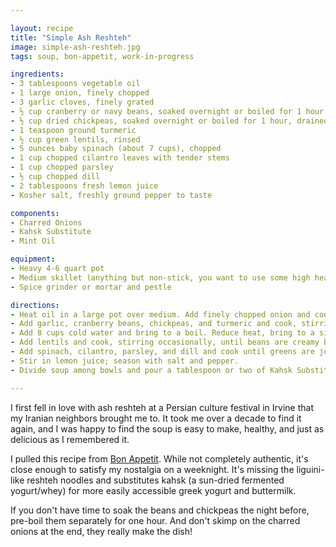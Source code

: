 ```yaml
---

layout: recipe
title: "Simple Ash Reshteh"
image: simple-ash-reshteh.jpg
tags: soup, bon-appetit, work-in-progress

ingredients:
- 3 tablespoons vegetable oil
- 1 large onion, finely chopped
- 3 garlic cloves, finely grated
- ½ cup cranberry or navy beans, soaked overnight or boiled for 1 hour, drained
- ½ cup dried chickpeas, soaked overnight or boiled for 1 hour, drained
- 1 teaspoon ground turmeric
- ½ cup green lentils, rinsed
- 5 ounces baby spinach (about 7 cups), chopped
- 1 cup chopped cilantro leaves with tender stems
- 1 cup chopped parsley
- ½ cup chopped dill
- 2 tablespoons fresh lemon juice
- Kosher salt, freshly ground pepper to taste

components:
- Charred Onions
- Kahsk Substitute
- Mint Oil

equipment:
- Heavy 4-6 quart pot
- Medium skillet (anything but non-stick, you want to use some high heat)
- Spice grinder or mortar and pestle

directions:
- Heat oil in a large pot over medium. Add finely chopped onion and cook, stirring occasionally, until golden brown and soft, 6–8 minutes.
- Add garlic, cranberry beans, chickpeas, and turmeric and cook, stirring, until fragrant, about 2 minutes.
- Add 8 cups cold water and bring to a boil. Reduce heat, bring to a simmer, and cook, stirring occasionally, until beans are halfway cooked (they should still be very al dente), 25–35 minutes.
- Add lentils and cook, stirring occasionally, until beans are creamy but still hold their shape, and lentils are tender, 25–35 minutes (the soup may look a bit thick, but don’t fret; the greens will release liquid when they’re added, thinning the soup out a bit).
- Add spinach, cilantro, parsley, and dill and cook until greens are just wilted and have slightly darkened, 4–6 minutes.
- Stir in lemon juice; season with salt and pepper.
- Divide soup among bowls and pour a tablespoon or two of Kahsk Substitute over soup. Drizzle mint oil over soup, then top with charred onions.

---
```


I first fell in love with ash reshteh at a Persian culture festival in Irvine that my Iranian neighbors brought me to.
It took me over a decade to find it again, and I was happy to find the soup is easy to make, healthy, and just as delicious as I remembered it.

I pulled this recipe from [Bon Appetit](https://www.bonappetit.com/recipe/beans-green-soup-with-yogurt-mint). While not completely authentic, it's close enough to satisfy my nostalgia on a weeknight.
It's missing the liguini-like reshteh noodles and substitutes kahsk (a sun-dried fermented yogurt/whey) for more easily accessible greek yogurt and buttermilk.

If you don't have time to soak the beans and chickpeas the night before, pre-boil them separately for one hour. And don't skimp on the charred onions at the end, they really make the dish!
